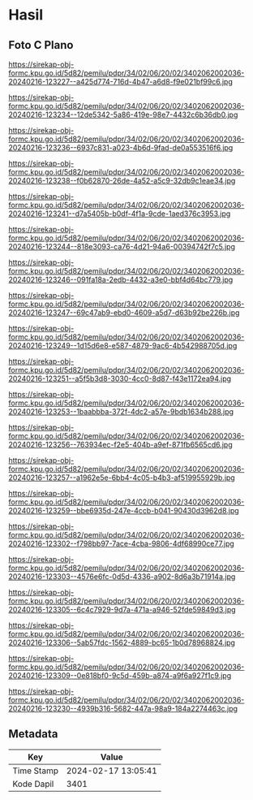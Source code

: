 # Hasil

## Foto C Plano

https://sirekap-obj-formc.kpu.go.id/5d82/pemilu/pdpr/34/02/06/20/02/3402062002036-20240216-123227--a425d774-716d-4b47-a6d8-f9e021bf99c6.jpg

https://sirekap-obj-formc.kpu.go.id/5d82/pemilu/pdpr/34/02/06/20/02/3402062002036-20240216-123234--12de5342-5a86-419e-98e7-4432c6b36db0.jpg

https://sirekap-obj-formc.kpu.go.id/5d82/pemilu/pdpr/34/02/06/20/02/3402062002036-20240216-123236--6937c831-a023-4b6d-9fad-de0a553516f6.jpg

https://sirekap-obj-formc.kpu.go.id/5d82/pemilu/pdpr/34/02/06/20/02/3402062002036-20240216-123238--f0b62870-26de-4a52-a5c9-32db9c1eae34.jpg

https://sirekap-obj-formc.kpu.go.id/5d82/pemilu/pdpr/34/02/06/20/02/3402062002036-20240216-123241--d7a5405b-b0df-4f1a-9cde-1aed376c3953.jpg

https://sirekap-obj-formc.kpu.go.id/5d82/pemilu/pdpr/34/02/06/20/02/3402062002036-20240216-123244--818e3093-ca76-4d21-94a6-00394742f7c5.jpg

https://sirekap-obj-formc.kpu.go.id/5d82/pemilu/pdpr/34/02/06/20/02/3402062002036-20240216-123246--091fa18a-2edb-4432-a3e0-bbf4d64bc779.jpg

https://sirekap-obj-formc.kpu.go.id/5d82/pemilu/pdpr/34/02/06/20/02/3402062002036-20240216-123247--69c47ab9-ebd0-4609-a5d7-d63b92be226b.jpg

https://sirekap-obj-formc.kpu.go.id/5d82/pemilu/pdpr/34/02/06/20/02/3402062002036-20240216-123249--1d15d6e8-e587-4879-9ac6-4b542988705d.jpg

https://sirekap-obj-formc.kpu.go.id/5d82/pemilu/pdpr/34/02/06/20/02/3402062002036-20240216-123251--a5f5b3d8-3030-4cc0-8d87-f43e1172ea94.jpg

https://sirekap-obj-formc.kpu.go.id/5d82/pemilu/pdpr/34/02/06/20/02/3402062002036-20240216-123253--1baabbba-372f-4dc2-a57e-9bdb1634b288.jpg

https://sirekap-obj-formc.kpu.go.id/5d82/pemilu/pdpr/34/02/06/20/02/3402062002036-20240216-123256--763934ec-f2e5-404b-a9ef-871fb6565cd6.jpg

https://sirekap-obj-formc.kpu.go.id/5d82/pemilu/pdpr/34/02/06/20/02/3402062002036-20240216-123257--a1962e5e-6bb4-4c05-b4b3-af519955929b.jpg

https://sirekap-obj-formc.kpu.go.id/5d82/pemilu/pdpr/34/02/06/20/02/3402062002036-20240216-123259--bbe6935d-247e-4ccb-b041-90430d3962d8.jpg

https://sirekap-obj-formc.kpu.go.id/5d82/pemilu/pdpr/34/02/06/20/02/3402062002036-20240216-123302--f798bb97-7ace-4cba-9806-4df68990ce77.jpg

https://sirekap-obj-formc.kpu.go.id/5d82/pemilu/pdpr/34/02/06/20/02/3402062002036-20240216-123303--4576e6fc-0d5d-4336-a902-8d6a3b71914a.jpg

https://sirekap-obj-formc.kpu.go.id/5d82/pemilu/pdpr/34/02/06/20/02/3402062002036-20240216-123305--6c4c7929-9d7a-471a-a946-52fde59849d3.jpg

https://sirekap-obj-formc.kpu.go.id/5d82/pemilu/pdpr/34/02/06/20/02/3402062002036-20240216-123306--5ab57fdc-1562-4889-bc65-1b0d78968824.jpg

https://sirekap-obj-formc.kpu.go.id/5d82/pemilu/pdpr/34/02/06/20/02/3402062002036-20240216-123309--0e818bf0-9c5d-459b-a874-a9f6a927f1c9.jpg

https://sirekap-obj-formc.kpu.go.id/5d82/pemilu/pdpr/34/02/06/20/02/3402062002036-20240216-123230--4939b316-5682-447a-98a9-184a2274463c.jpg


## Metadata

| Key        | Value               |
| ---------- | ------------------- |
| Time Stamp | 2024-02-17 13:05:41 |
| Kode Dapil | 3401                |




